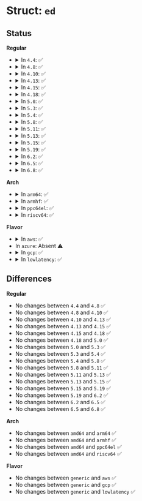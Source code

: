 # Struct: <code>ed</code>

## Status
<b>Regular</b>
<ul>
<li>
<details>
<summary>In <code>4.4</code>: ✅</summary>

```c
struct ed {
    __hc32 hwINFO;
    __hc32 hwTailP;
    __hc32 hwHeadP;
    __hc32 hwNextED;
    dma_addr_t dma;
    struct td *dummy;
    struct ed *ed_next;
    struct ed *ed_prev;
    struct list_head td_list;
    struct list_head in_use_list;
    u8 state;
    u8 type;
    u8 branch;
    u16 interval;
    u16 load;
    u16 last_iso;
    u16 tick;
    unsigned int takeback_wdh_cnt;
    struct td *pending_td;
};
```
</details>
</li>
<li>
<details>
<summary>In <code>4.8</code>: ✅</summary>

```c
struct ed {
    __hc32 hwINFO;
    __hc32 hwTailP;
    __hc32 hwHeadP;
    __hc32 hwNextED;
    dma_addr_t dma;
    struct td *dummy;
    struct ed *ed_next;
    struct ed *ed_prev;
    struct list_head td_list;
    struct list_head in_use_list;
    u8 state;
    u8 type;
    u8 branch;
    u16 interval;
    u16 load;
    u16 last_iso;
    u16 tick;
    unsigned int takeback_wdh_cnt;
    struct td *pending_td;
};
```
</details>
</li>
<li>
<details>
<summary>In <code>4.10</code>: ✅</summary>

```c
struct ed {
    __hc32 hwINFO;
    __hc32 hwTailP;
    __hc32 hwHeadP;
    __hc32 hwNextED;
    dma_addr_t dma;
    struct td *dummy;
    struct ed *ed_next;
    struct ed *ed_prev;
    struct list_head td_list;
    struct list_head in_use_list;
    u8 state;
    u8 type;
    u8 branch;
    u16 interval;
    u16 load;
    u16 last_iso;
    u16 tick;
    unsigned int takeback_wdh_cnt;
    struct td *pending_td;
};
```
</details>
</li>
<li>
<details>
<summary>In <code>4.13</code>: ✅</summary>

```c
struct ed {
    __hc32 hwINFO;
    __hc32 hwTailP;
    __hc32 hwHeadP;
    __hc32 hwNextED;
    dma_addr_t dma;
    struct td *dummy;
    struct ed *ed_next;
    struct ed *ed_prev;
    struct list_head td_list;
    struct list_head in_use_list;
    u8 state;
    u8 type;
    u8 branch;
    u16 interval;
    u16 load;
    u16 last_iso;
    u16 tick;
    unsigned int takeback_wdh_cnt;
    struct td *pending_td;
};
```
</details>
</li>
<li>
<details>
<summary>In <code>4.15</code>: ✅</summary>

```c
struct ed {
    __hc32 hwINFO;
    __hc32 hwTailP;
    __hc32 hwHeadP;
    __hc32 hwNextED;
    dma_addr_t dma;
    struct td *dummy;
    struct ed *ed_next;
    struct ed *ed_prev;
    struct list_head td_list;
    struct list_head in_use_list;
    u8 state;
    u8 type;
    u8 branch;
    u16 interval;
    u16 load;
    u16 last_iso;
    u16 tick;
    unsigned int takeback_wdh_cnt;
    struct td *pending_td;
};
```
</details>
</li>
<li>
<details>
<summary>In <code>4.18</code>: ✅</summary>

```c
struct ed {
    __hc32 hwINFO;
    __hc32 hwTailP;
    __hc32 hwHeadP;
    __hc32 hwNextED;
    dma_addr_t dma;
    struct td *dummy;
    struct ed *ed_next;
    struct ed *ed_prev;
    struct list_head td_list;
    struct list_head in_use_list;
    u8 state;
    u8 type;
    u8 branch;
    u16 interval;
    u16 load;
    u16 last_iso;
    u16 tick;
    unsigned int takeback_wdh_cnt;
    struct td *pending_td;
};
```
</details>
</li>
<li>
<details>
<summary>In <code>5.0</code>: ✅</summary>

```c
struct ed {
    __hc32 hwINFO;
    __hc32 hwTailP;
    __hc32 hwHeadP;
    __hc32 hwNextED;
    dma_addr_t dma;
    struct td *dummy;
    struct ed *ed_next;
    struct ed *ed_prev;
    struct list_head td_list;
    struct list_head in_use_list;
    u8 state;
    u8 type;
    u8 branch;
    u16 interval;
    u16 load;
    u16 last_iso;
    u16 tick;
    unsigned int takeback_wdh_cnt;
    struct td *pending_td;
};
```
</details>
</li>
<li>
<details>
<summary>In <code>5.3</code>: ✅</summary>

```c
struct ed {
    __hc32 hwINFO;
    __hc32 hwTailP;
    __hc32 hwHeadP;
    __hc32 hwNextED;
    dma_addr_t dma;
    struct td *dummy;
    struct ed *ed_next;
    struct ed *ed_prev;
    struct list_head td_list;
    struct list_head in_use_list;
    u8 state;
    u8 type;
    u8 branch;
    u16 interval;
    u16 load;
    u16 last_iso;
    u16 tick;
    unsigned int takeback_wdh_cnt;
    struct td *pending_td;
};
```
</details>
</li>
<li>
<details>
<summary>In <code>5.4</code>: ✅</summary>

```c
struct ed {
    __hc32 hwINFO;
    __hc32 hwTailP;
    __hc32 hwHeadP;
    __hc32 hwNextED;
    dma_addr_t dma;
    struct td *dummy;
    struct ed *ed_next;
    struct ed *ed_prev;
    struct list_head td_list;
    struct list_head in_use_list;
    u8 state;
    u8 type;
    u8 branch;
    u16 interval;
    u16 load;
    u16 last_iso;
    u16 tick;
    unsigned int takeback_wdh_cnt;
    struct td *pending_td;
};
```
</details>
</li>
<li>
<details>
<summary>In <code>5.8</code>: ✅</summary>

```c
struct ed {
    __hc32 hwINFO;
    __hc32 hwTailP;
    __hc32 hwHeadP;
    __hc32 hwNextED;
    dma_addr_t dma;
    struct td *dummy;
    struct ed *ed_next;
    struct ed *ed_prev;
    struct list_head td_list;
    struct list_head in_use_list;
    u8 state;
    u8 type;
    u8 branch;
    u16 interval;
    u16 load;
    u16 last_iso;
    u16 tick;
    unsigned int takeback_wdh_cnt;
    struct td *pending_td;
};
```
</details>
</li>
<li>
<details>
<summary>In <code>5.11</code>: ✅</summary>

```c
struct ed {
    __hc32 hwINFO;
    __hc32 hwTailP;
    __hc32 hwHeadP;
    __hc32 hwNextED;
    dma_addr_t dma;
    struct td *dummy;
    struct ed *ed_next;
    struct ed *ed_prev;
    struct list_head td_list;
    struct list_head in_use_list;
    u8 state;
    u8 type;
    u8 branch;
    u16 interval;
    u16 load;
    u16 last_iso;
    u16 tick;
    unsigned int takeback_wdh_cnt;
    struct td *pending_td;
};
```
</details>
</li>
<li>
<details>
<summary>In <code>5.13</code>: ✅</summary>

```c
struct ed {
    __hc32 hwINFO;
    __hc32 hwTailP;
    __hc32 hwHeadP;
    __hc32 hwNextED;
    dma_addr_t dma;
    struct td *dummy;
    struct ed *ed_next;
    struct ed *ed_prev;
    struct list_head td_list;
    struct list_head in_use_list;
    u8 state;
    u8 type;
    u8 branch;
    u16 interval;
    u16 load;
    u16 last_iso;
    u16 tick;
    unsigned int takeback_wdh_cnt;
    struct td *pending_td;
};
```
</details>
</li>
<li>
<details>
<summary>In <code>5.15</code>: ✅</summary>

```c
struct ed {
    __hc32 hwINFO;
    __hc32 hwTailP;
    __hc32 hwHeadP;
    __hc32 hwNextED;
    dma_addr_t dma;
    struct td *dummy;
    struct ed *ed_next;
    struct ed *ed_prev;
    struct list_head td_list;
    struct list_head in_use_list;
    u8 state;
    u8 type;
    u8 branch;
    u16 interval;
    u16 load;
    u16 last_iso;
    u16 tick;
    unsigned int takeback_wdh_cnt;
    struct td *pending_td;
};
```
</details>
</li>
<li>
<details>
<summary>In <code>5.19</code>: ✅</summary>

```c
struct ed {
    __hc32 hwINFO;
    __hc32 hwTailP;
    __hc32 hwHeadP;
    __hc32 hwNextED;
    dma_addr_t dma;
    struct td *dummy;
    struct ed *ed_next;
    struct ed *ed_prev;
    struct list_head td_list;
    struct list_head in_use_list;
    u8 state;
    u8 type;
    u8 branch;
    u16 interval;
    u16 load;
    u16 last_iso;
    u16 tick;
    unsigned int takeback_wdh_cnt;
    struct td *pending_td;
};
```
</details>
</li>
<li>
<details>
<summary>In <code>6.2</code>: ✅</summary>

```c
struct ed {
    __hc32 hwINFO;
    __hc32 hwTailP;
    __hc32 hwHeadP;
    __hc32 hwNextED;
    dma_addr_t dma;
    struct td *dummy;
    struct ed *ed_next;
    struct ed *ed_prev;
    struct list_head td_list;
    struct list_head in_use_list;
    u8 state;
    u8 type;
    u8 branch;
    u16 interval;
    u16 load;
    u16 last_iso;
    u16 tick;
    unsigned int takeback_wdh_cnt;
    struct td *pending_td;
};
```
</details>
</li>
<li>
<details>
<summary>In <code>6.5</code>: ✅</summary>

```c
struct ed {
    __hc32 hwINFO;
    __hc32 hwTailP;
    __hc32 hwHeadP;
    __hc32 hwNextED;
    dma_addr_t dma;
    struct td *dummy;
    struct ed *ed_next;
    struct ed *ed_prev;
    struct list_head td_list;
    struct list_head in_use_list;
    u8 state;
    u8 type;
    u8 branch;
    u16 interval;
    u16 load;
    u16 last_iso;
    u16 tick;
    unsigned int takeback_wdh_cnt;
    struct td *pending_td;
};
```
</details>
</li>
<li>
<details>
<summary>In <code>6.8</code>: ✅</summary>

```c
struct ed {
    __hc32 hwINFO;
    __hc32 hwTailP;
    __hc32 hwHeadP;
    __hc32 hwNextED;
    dma_addr_t dma;
    struct td *dummy;
    struct ed *ed_next;
    struct ed *ed_prev;
    struct list_head td_list;
    struct list_head in_use_list;
    u8 state;
    u8 type;
    u8 branch;
    u16 interval;
    u16 load;
    u16 last_iso;
    u16 tick;
    unsigned int takeback_wdh_cnt;
    struct td *pending_td;
};
```
</details>
</li>
</ul>
<b>Arch</b>
<ul>
<li>
<details>
<summary>In <code>arm64</code>: ✅</summary>

```c
struct ed {
    __hc32 hwINFO;
    __hc32 hwTailP;
    __hc32 hwHeadP;
    __hc32 hwNextED;
    dma_addr_t dma;
    struct td *dummy;
    struct ed *ed_next;
    struct ed *ed_prev;
    struct list_head td_list;
    struct list_head in_use_list;
    u8 state;
    u8 type;
    u8 branch;
    u16 interval;
    u16 load;
    u16 last_iso;
    u16 tick;
    unsigned int takeback_wdh_cnt;
    struct td *pending_td;
};
```
</details>
</li>
<li>
<details>
<summary>In <code>armhf</code>: ✅</summary>

```c
struct ed {
    __hc32 hwINFO;
    __hc32 hwTailP;
    __hc32 hwHeadP;
    __hc32 hwNextED;
    dma_addr_t dma;
    struct td *dummy;
    struct ed *ed_next;
    struct ed *ed_prev;
    struct list_head td_list;
    struct list_head in_use_list;
    u8 state;
    u8 type;
    u8 branch;
    u16 interval;
    u16 load;
    u16 last_iso;
    u16 tick;
    unsigned int takeback_wdh_cnt;
    struct td *pending_td;
};
```
</details>
</li>
<li>
<details>
<summary>In <code>ppc64el</code>: ✅</summary>

```c
struct ed {
    __hc32 hwINFO;
    __hc32 hwTailP;
    __hc32 hwHeadP;
    __hc32 hwNextED;
    dma_addr_t dma;
    struct td *dummy;
    struct ed *ed_next;
    struct ed *ed_prev;
    struct list_head td_list;
    struct list_head in_use_list;
    u8 state;
    u8 type;
    u8 branch;
    u16 interval;
    u16 load;
    u16 last_iso;
    u16 tick;
    unsigned int takeback_wdh_cnt;
    struct td *pending_td;
};
```
</details>
</li>
<li>
<details>
<summary>In <code>riscv64</code>: ✅</summary>

```c
struct ed {
    __hc32 hwINFO;
    __hc32 hwTailP;
    __hc32 hwHeadP;
    __hc32 hwNextED;
    dma_addr_t dma;
    struct td *dummy;
    struct ed *ed_next;
    struct ed *ed_prev;
    struct list_head td_list;
    struct list_head in_use_list;
    u8 state;
    u8 type;
    u8 branch;
    u16 interval;
    u16 load;
    u16 last_iso;
    u16 tick;
    unsigned int takeback_wdh_cnt;
    struct td *pending_td;
};
```
</details>
</li>
</ul>
<b>Flavor</b>
<ul>
<li>
<details>
<summary>In <code>aws</code>: ✅</summary>

```c
struct ed {
    __hc32 hwINFO;
    __hc32 hwTailP;
    __hc32 hwHeadP;
    __hc32 hwNextED;
    dma_addr_t dma;
    struct td *dummy;
    struct ed *ed_next;
    struct ed *ed_prev;
    struct list_head td_list;
    struct list_head in_use_list;
    u8 state;
    u8 type;
    u8 branch;
    u16 interval;
    u16 load;
    u16 last_iso;
    u16 tick;
    unsigned int takeback_wdh_cnt;
    struct td *pending_td;
};
```
</details>
</li>
<li>
In <code>azure</code>: Absent ⚠️
</li>
<li>
<details>
<summary>In <code>gcp</code>: ✅</summary>

```c
struct ed {
    __hc32 hwINFO;
    __hc32 hwTailP;
    __hc32 hwHeadP;
    __hc32 hwNextED;
    dma_addr_t dma;
    struct td *dummy;
    struct ed *ed_next;
    struct ed *ed_prev;
    struct list_head td_list;
    struct list_head in_use_list;
    u8 state;
    u8 type;
    u8 branch;
    u16 interval;
    u16 load;
    u16 last_iso;
    u16 tick;
    unsigned int takeback_wdh_cnt;
    struct td *pending_td;
};
```
</details>
</li>
<li>
<details>
<summary>In <code>lowlatency</code>: ✅</summary>

```c
struct ed {
    __hc32 hwINFO;
    __hc32 hwTailP;
    __hc32 hwHeadP;
    __hc32 hwNextED;
    dma_addr_t dma;
    struct td *dummy;
    struct ed *ed_next;
    struct ed *ed_prev;
    struct list_head td_list;
    struct list_head in_use_list;
    u8 state;
    u8 type;
    u8 branch;
    u16 interval;
    u16 load;
    u16 last_iso;
    u16 tick;
    unsigned int takeback_wdh_cnt;
    struct td *pending_td;
};
```
</details>
</li>
</ul>

## Differences
<b>Regular</b>
<ul>
<li>
No changes between <code>4.4</code> and <code>4.8</code> ✅
</li>
<li>
No changes between <code>4.8</code> and <code>4.10</code> ✅
</li>
<li>
No changes between <code>4.10</code> and <code>4.13</code> ✅
</li>
<li>
No changes between <code>4.13</code> and <code>4.15</code> ✅
</li>
<li>
No changes between <code>4.15</code> and <code>4.18</code> ✅
</li>
<li>
No changes between <code>4.18</code> and <code>5.0</code> ✅
</li>
<li>
No changes between <code>5.0</code> and <code>5.3</code> ✅
</li>
<li>
No changes between <code>5.3</code> and <code>5.4</code> ✅
</li>
<li>
No changes between <code>5.4</code> and <code>5.8</code> ✅
</li>
<li>
No changes between <code>5.8</code> and <code>5.11</code> ✅
</li>
<li>
No changes between <code>5.11</code> and <code>5.13</code> ✅
</li>
<li>
No changes between <code>5.13</code> and <code>5.15</code> ✅
</li>
<li>
No changes between <code>5.15</code> and <code>5.19</code> ✅
</li>
<li>
No changes between <code>5.19</code> and <code>6.2</code> ✅
</li>
<li>
No changes between <code>6.2</code> and <code>6.5</code> ✅
</li>
<li>
No changes between <code>6.5</code> and <code>6.8</code> ✅
</li>
</ul>
<b>Arch</b>
<ul>
<li>
No changes between <code>amd64</code> and <code>arm64</code> ✅
</li>
<li>
No changes between <code>amd64</code> and <code>armhf</code> ✅
</li>
<li>
No changes between <code>amd64</code> and <code>ppc64el</code> ✅
</li>
<li>
No changes between <code>amd64</code> and <code>riscv64</code> ✅
</li>
</ul>
<b>Flavor</b>
<ul>
<li>
No changes between <code>generic</code> and <code>aws</code> ✅
</li>
<li>
No changes between <code>generic</code> and <code>gcp</code> ✅
</li>
<li>
No changes between <code>generic</code> and <code>lowlatency</code> ✅
</li>
</ul>
